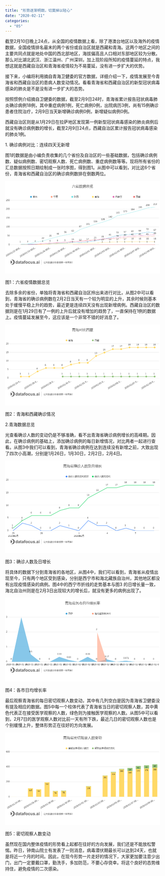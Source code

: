 ```yaml
---
title: "形势逐渐明朗，切莫掉以轻心"
date: "2020-02-11"
categories: 
  - "05"
---
```


截至2月10日晚上24点，从全国的疫情数据上看，除了港澳台地区以及海外的疫情数据，全国疫情排名最末的两个省份或自治区就是西藏和青海。这两个地区之间的主要共同点就是地处中国的西北部地区，海拔偏高且人口相对东部地区较为分散。那么对比湖北武汉、浙江温州、广州深圳，加上现阶段所知的疫情蔓延的特点，我想这就是西藏自治区和青海省疫情较为不易蔓延，没有进一步扩大的优势。

接下来，小编将利用摘自青海卫健委的官方数据，详细介绍一下，疫情发展至今青海省和西藏自治区的患病人数变动情况。看看青海省和西藏自治区的新型冠状病毒感染的肺炎是不是没有进一步扩大的态势。

按照惯例介绍摘自卫健委的数据，截至2月9日24时，青海省累计报告冠状病毒肺炎确诊病例18例，其中重症病例1例，死亡病例0例，出院病历3例，尚有15例确诊患者住院治疗，2月9日当天新增确诊病例0例，新增疑似病例0例。

西藏自治区则是从1月29日在拉萨地区发现第一例新型冠状病毒感染的肺炎病例后就没有确诊病例数的增长，截至2月9日24点，西藏自治区累计报告冠状病毒感染的肺炎1例。

1\. 确诊病例对比：连续四天无新增

图1的数据是由小编负责收集的几个省份及自治区的一些基础数据，包括确诊病例数、疑似病例数、密切观察人数、死亡病例数、重症病例数等等。现将所有省份的汇总数据按照日期绘制成一张时序图，得到图1。从图中可以看到，对比这6个省份，青海省和西藏自治区的确诊病例数排在倒数两位。

![C:\Users\dell\Downloads\六省数据总览.png](images/c-users-dell-downloads-png-15.png)

图1：六省疫情数据总览

去除多余的省份，单独将青海省和西藏自治区拎出来进行对比，从图2中可以看到，青海省的确诊病例数在2月2日当天有一个较为明显的上升，其余时候则基本处于缓慢平稳上升的趋势，最近更是连续四天没有出现新增病例。西藏自治区的数据则是在1月29日有了一例的上升后就没有增加的趋势了，一直保持在1例的数据上。疫情蔓延发展至今，这应该是一个非常不错的好消息了。

![C:\Users\dell\Downloads\青海对比西藏.png](images/c-users-dell-downloads-png-16.png)

图2：青海和西藏确诊情况

2.青海数据总览

光查看确诊人数的变动仍是不够准确，看不出青海省确诊病例增长的高峰期。因此，在确诊病例的基础上，添加确诊病例的每日新增情况，对比两者一起进行查看。从图3中我们可以看到，青海省确诊病例在达到连续没有新增之前，大致出现了四次小高潮，分别是1月26日，1月30日，2月2日，2月4日。

![C:\Users\dell\Downloads\青海省确诊人数及日增长.png](images/c-users-dell-downloads-png-17.png)

图3：确诊人数及日增长

将具体的数据下分到青海省的各地区，从图4中，我们可以看到，青海省从疫情出现至今，只有两个地区受到感染，分别是西宁市和海北藏族自治州，其他地区都没有出现疫情感染的病例。图4中的西宁市折线的走势基本与图3 的日增长量一致，海北自治州则是在2月3日出现较大的增长后，就没有更多的病例出现了。

![C:\Users\dell\Downloads\青海省各市日均增长率.png](images/c-users-dell-downloads-png-18.png)

图4：各市日均增长率

最后观察青海省的每日密切观察人数变动，其中有几列空白是因为青海省卫健委没有提及相应的数据。图5中每一个柱体代表了青海省当日的密切观察人数，其中黄色代表正在接受医学观察的人数，绿色则为接触医学观察的人数。从图5中可以看到，2月7日的医学观察人数对比前一天有所下跌，最近几日的密切观察人数也是个别缓慢上升，整体形势正在往好的方向发展。

![C:\Users\dell\Downloads\青海省密切观察人数变动.png](images/c-users-dell-downloads-png-19.png)

图5：密切观察人数变动

虽然现在国内整体疫情的形势看上起都在往好的方向发展，我们还是不能放松警惕。昨日，钟南山院士有发表了一则消息，病毒潜伏期最长可以达到24天，也就是将近一个月的时间。因此，在现今形势一片走好的情况下，大家更加要注意少出门，出门一定要戴口罩，勤洗手，多加防范，不要心存侥幸。将这个良好的态势维持住，避免疫情的二次感染。
